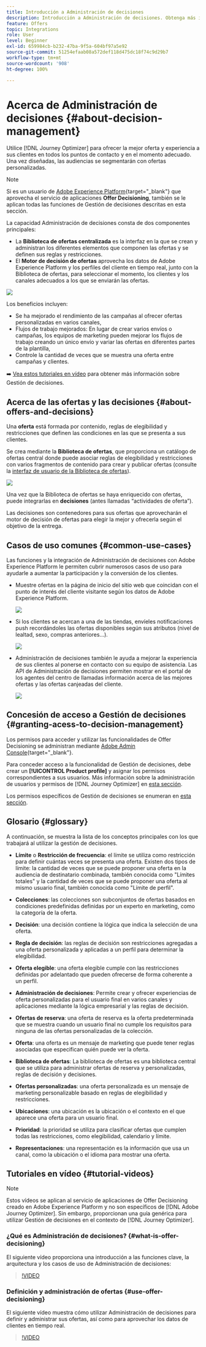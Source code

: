 ```yaml
---
title: Introducción a Administración de decisiones
description: Introducción a Administración de decisiones. Obtenga más información acerca de su arquitectura, ofertas y decisiones, así como los casos de uso comunes que le permite realizar
feature: Offers
topic: Integrations
role: User
level: Beginner
exl-id: 659984cb-b232-47ba-9f5a-604bf97a5e92
source-git-commit: 51254efaab08a572def118d475dc18f74c9d29b7
workflow-type: tm+mt
source-wordcount: '908'
ht-degree: 100%

---
```


# Acerca de Administración de decisiones {#about-decision-management}

Utilice [!DNL Journey Optimizer] para ofrecer la mejor oferta y experiencia a sus clientes en todos los puntos de contacto y en el momento adecuado. Una vez diseñadas, las audiencias se segmentarán con ofertas personalizadas.

>[!NOTE]
>
>Si es un usuario de [Adobe Experience Platform](https://experienceleague.adobe.com/docs/experience-platform/landing/home.html?lang=es){target=&quot;_blank&quot;} que aprovecha el servicio de aplicaciones **Offer Decisioning**, también se le aplican todas las funciones de Gestión de decisiones descritas en esta sección.

La capacidad Administración de decisiones consta de dos componentes principales:

* La **Biblioteca de ofertas centralizada** es la interfaz en la que se crean y administran los diferentes elementos que componen las ofertas y se definen sus reglas y restricciones.
* El **Motor de decisión de ofertas** aprovecha los datos de Adobe Experience Platform y los perfiles del cliente en tiempo real, junto con la Biblioteca de ofertas, para seleccionar el momento, los clientes y los canales adecuados a los que se enviarán las ofertas.

![](../../assets/architecture.png)

Los beneficios incluyen:

* Se ha mejorado el rendimiento de las campañas al ofrecer ofertas personalizadas en varios canales,
* Flujos de trabajo mejorados: En lugar de crear varios envíos o campañas, los equipos de marketing pueden mejorar los flujos de trabajo creando un único envío y variar las ofertas en diferentes partes de la plantilla,
* Controle la cantidad de veces que se muestra una oferta entre campañas y clientes.

➡️ [Vea estos tutoriales en vídeo](#tutorial-videos) para obtener más información sobre Gestión de decisiones.

## Acerca de las ofertas y las decisiones {#about-offers-and-decisions}

Una **oferta** está formada por contenido, reglas de elegibilidad y restricciones que definen las condiciones en las que se presenta a sus clientes.

Se crea mediante la **Biblioteca de ofertas**, que proporciona un catálogo de ofertas central donde puede asociar reglas de elegibilidad y restricciones con varios fragmentos de contenido para crear y publicar ofertas (consulte la [interfaz de usuario de la Biblioteca de ofertas](../get-started/user-interface.md)).

![](../../assets/offer_structure.png)

Una vez que la Biblioteca de ofertas se haya enriquecido con ofertas, puede integrarlas en **decisiones** (antes llamadas “actividades de oferta”).

Las decisiones son contenedores para sus ofertas que aprovecharán el motor de decisión de ofertas para elegir la mejor y ofrecerla según el objetivo de la entrega.

## Casos de uso comunes {#common-use-cases}

Las funciones y la integración de Administración de decisiones con Adobe Experience Platform le permiten cubrir numerosos casos de uso para ayudarle a aumentar la participación y la conversión de los clientes.

* Muestre ofertas en la página de inicio del sitio web que coincidan con el punto de interés del cliente visitante según los datos de Adobe Experience Platform.

   ![](../../assets/website.png)

* Si los clientes se acercan a una de las tiendas, envíeles notificaciones push recordándoles las ofertas disponibles según sus atributos (nivel de lealtad, sexo, compras anteriores...).

   ![](../../assets/push_sample.png)

* Administración de decisiones también le ayuda a mejorar la experiencia de sus clientes al ponerse en contacto con su equipo de asistencia. Las API de Administración de decisiones permiten mostrar en el portal de los agentes del centro de llamadas información acerca de las mejores ofertas y las ofertas canjeadas del cliente.

   ![](../../assets/do-not-localize/call-center.png)

## Concesión de acceso a Gestión de decisiones {#granting-acess-to-decision-management}

Los permisos para acceder y utilizar las funcionalidades de Offer Decisioning se administran mediante [Adobe Admin Console](https://helpx.adobe.com/es/enterprise/managing/user-guide.html){target=&quot;_blank&quot;}.

Para conceder acceso a la funcionalidad de Gestión de decisiones, debe crear un **[!UICONTROL Product profile]** y asignar los permisos correspondientes a sus usuarios. Más información sobre la administración de usuarios y permisos de [!DNL Journey Optimizer] en [esta sección](../../administration/permissions.md).

Los permisos específicos de Gestión de decisiones se enumeran en [esta sección](../../administration/high-low-permissions.md#decisions-permissions).

## Glosario {#glossary}

A continuación, se muestra la lista de los conceptos principales con los que trabajará al utilizar la gestión de decisiones.

* **Límite** o **Restricción de frecuencia**: el límite se utiliza como restricción para definir cuántas veces se presenta una oferta. Existen dos tipos de límite: la cantidad de veces que se puede proponer una oferta en la audiencia de destinatario combinada, también conocida como &quot;Límites totales&quot; y la cantidad de veces que se puede proponer una oferta al mismo usuario final, también conocida como &quot;Límite de perfil&quot;.

* **Colecciones**: las colecciones son subconjuntos de ofertas basados en condiciones predefinidas definidas por un experto en marketing, como la categoría de la oferta.

* **Decisión**: una decisión contiene la lógica que indica la selección de una oferta.

* **Regla de decisión**: las reglas de decisión son restricciones agregadas a una oferta personalizada y aplicadas a un perfil para determinar la elegibilidad.

* **Oferta elegible**: una oferta elegible cumple con las restricciones definidas por adelantado que pueden ofrecerse de forma coherente a un perfil.

* **Administración de decisiones**: Permite crear y ofrecer experiencias de oferta personalizadas para el usuario final en varios canales y aplicaciones mediante la lógica empresarial y las reglas de decisión.

* **Ofertas de reserva**: una oferta de reserva es la oferta predeterminada que se muestra cuando un usuario final no cumple los requisitos para ninguna de las ofertas personalizadas de la colección.

* **Oferta**: una oferta es un mensaje de marketing que puede tener reglas asociadas que especifican quién puede ver la oferta.

* **Biblioteca de ofertas**: La biblioteca de ofertas es una biblioteca central que se utiliza para administrar ofertas de reserva y personalizadas, reglas de decisión y decisiones.

* **Ofertas personalizadas**: una oferta personalizada es un mensaje de marketing personalizable basado en reglas de elegibilidad y restricciones.

* **Ubicaciones**: una ubicación es la ubicación o el contexto en el que aparece una oferta para un usuario final.

* **Prioridad**: la prioridad se utiliza para clasificar ofertas que cumplen todas las restricciones, como elegibilidad, calendario y límite.

* **Representaciones**: una representación es la información que usa un canal, como la ubicación o el idioma para mostrar una oferta.


## Tutoriales en vídeo {#tutorial-videos}

>[!NOTE]
>
>Estos vídeos se aplican al servicio de aplicaciones de Offer Decisioning creado en Adobe Experience Platform y no son específicos de [!DNL Adobe Journey Optimizer]. Sin embargo, proporcionan una guía genérica para utilizar Gestión de decisiones en el contexto de [!DNL Journey Optimizer].

### ¿Qué es Administración de decisiones? {#what-is-offer-decisioning}

El siguiente vídeo proporciona una introducción a las funciones clave, la arquitectura y los casos de uso de Administración de decisiones:

>[!VIDEO](https://video.tv.adobe.com/v/326961?quality=12&learn=on)

### Definición y administración de ofertas {#use-offer-decisioning}

El siguiente vídeo muestra cómo utilizar Administración de decisiones para definir y administrar sus ofertas, así como para aprovechar los datos de clientes en tiempo real.

>[!VIDEO](https://video.tv.adobe.com/v/326841?quality=12&learn=on)
